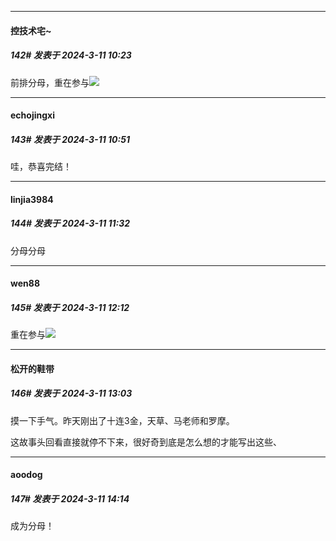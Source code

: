 ﻿
*****

####  控技术宅~  
##### 142#       发表于 2024-3-11 10:23

前排分母，重在参与<img src="https://static.saraba1st.com/image/smiley/face2017/074.png" referrerpolicy="no-referrer">


*****

####  echojingxi  
##### 143#       发表于 2024-3-11 10:51

哇，恭喜完结！


*****

####  linjia3984  
##### 144#       发表于 2024-3-11 11:32

分母分母


*****

####  wen88  
##### 145#       发表于 2024-3-11 12:12

重在参与<img src="https://static.saraba1st.com/image/smiley/face2017/075.png" referrerpolicy="no-referrer">


*****

####  松开的鞋带  
##### 146#       发表于 2024-3-11 13:03

摸一下手气。昨天刚出了十连3金，天草、马老师和罗摩。

这故事头回看直接就停不下来，很好奇到底是怎么想的才能写出这些、


*****

####  aoodog  
##### 147#       发表于 2024-3-11 14:14

成为分母！

